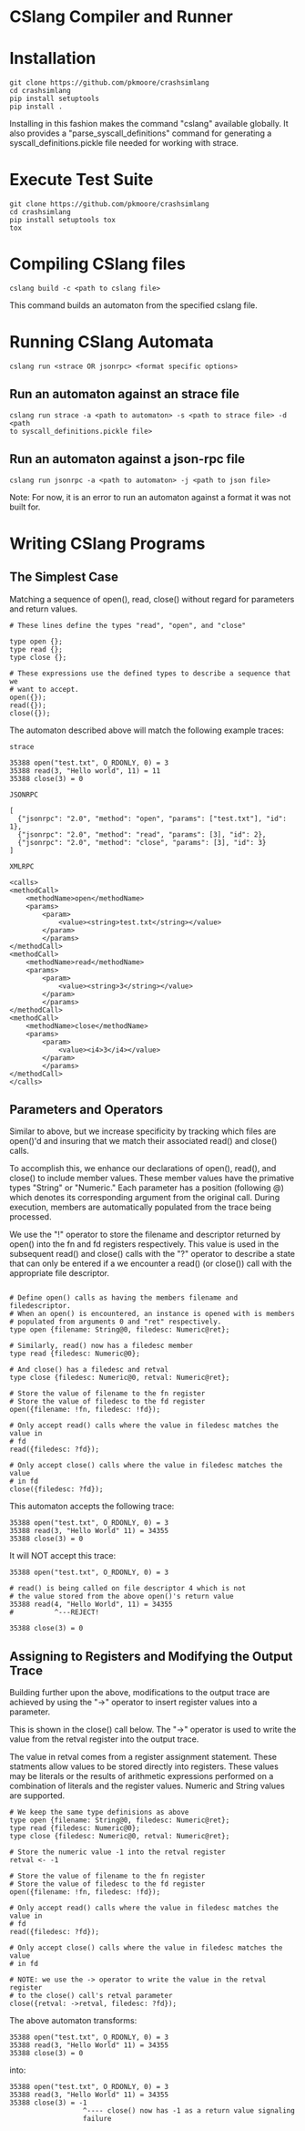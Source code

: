 # CSlang Compiler and Runner

# Installation
```
git clone https://github.com/pkmoore/crashsimlang
cd crashsimlang
pip install setuptools
pip install .
```
Installing in this fashion makes the command "cslang" available globally.
It also provides a "parse\_syscall\_definitions" command for generating a
syscall\_definitions.pickle file needed for working with strace.

# Execute Test Suite
```
git clone https://github.com/pkmoore/crashsimlang
cd crashsimlang
pip install setuptools tox
tox
```

# Compiling CSlang files
```
cslang build -c <path to cslang file>
```
This command builds an automaton from the specified cslang file.


# Running CSlang Automata
```
cslang run <strace OR jsonrpc> <format specific options>

```
## Run an automaton against an strace file

```
cslang run strace -a <path to automaton> -s <path to strace file> -d <path
to syscall_definitions.pickle file>
```

## Run an automaton against a json-rpc file
```
cslang run jsonrpc -a <path to automaton> -j <path to json file>
```


Note:  For now, it is an error to run an automaton against a format it was
not built for.

# Writing CSlang Programs

## The Simplest Case

Matching a sequence of open(), read, close() without regard
for parameters and return values.
```
# These lines define the types "read", "open", and "close"

type open {};
type read {};
type close {};

# These expressions use the defined types to describe a sequence that we
# want to accept.
open({});
read({});
close({});
```

The automaton described above will match the following example traces:
```
strace

35388 open("test.txt", O_RDONLY, 0) = 3
35388 read(3, "Hello world", 11) = 11
35388 close(3) = 0
```

```
JSONRPC

[
  {"jsonrpc": "2.0", "method": "open", "params": ["test.txt"], "id": 1},
  {"jsonrpc": "2.0", "method": "read", "params": [3], "id": 2},
  {"jsonrpc": "2.0", "method": "close", "params": [3], "id": 3}
]
```

```
XMLRPC

<calls>
<methodCall>
    <methodName>open</methodName>
    <params>
        <param>
            <value><string>test.txt</string></value>
        </param>
        </params>
</methodCall>
<methodCall>
    <methodName>read</methodName>
    <params>
        <param>
            <value><string>3</string></value>
        </param>
        </params>
</methodCall>
<methodCall>
    <methodName>close</methodName>
    <params>
        <param>
            <value><i4>3</i4></value>
        </param>
        </params>
</methodCall>
</calls>
```

## Parameters and Operators

Similar to above, but we increase specificity by tracking which files are
open()'d and insuring that we match their associated read() and close()
calls.

To accomplish this, we enhance our declarations of open(), read(), and
close() to include member values.  These member values have the primative
types "String" or "Numeric."  Each parameter has a position (following @)
which denotes its corresponding argument from the original call.  During
execution, members are automatically populated from the trace being
processed.

We use the "!" operator to store the filename and descriptor returned by
open() into the fn and fd registers respectively.  This value is used in
the subsequent read() and close() calls with the "?" operator to describe a
state that can only be entered if a we encounter a read() (or close())
call with the appropriate file descriptor.

```

# Define open() calls as having the members filename and filedescriptor.
# When an open() is encountered, an instance is opened with is members
# populated from arguments 0 and "ret" respectively.
type open {filename: String@0, filedesc: Numeric@ret};

# Similarly, read() now has a filedesc member
type read {filedesc: Numeric@0};

# And close() has a filedesc and retval
type close {filedesc: Numeric@0, retval: Numeric@ret};

# Store the value of filename to the fn register
# Store the value of filedesc to the fd register
open({filename: !fn, filedesc: !fd});

# Only accept read() calls where the value in filedesc matches the value in
# fd
read({filedesc: ?fd});

# Only accept close() calls where the value in filedesc matches the value
# in fd
close({filedesc: ?fd});
```

This automaton accepts the following trace:
```
35388 open("test.txt", O_RDONLY, 0) = 3
35388 read(3, "Hello World" 11) = 34355
35388 close(3) = 0
```
It will NOT accept this trace:
```
35388 open("test.txt", O_RDONLY, 0) = 3

# read() is being called on file descriptor 4 which is not
# the value stored from the above open()'s return value
35388 read(4, "Hello World", 11) = 34355
#          ^---REJECT!

35388 close(3) = 0
```

## Assigning to Registers and Modifying the Output Trace

Building further upon the above, modifications to the output trace are
achieved by using the "->" operator to insert register values into a
parameter.


This is shown in the close() call below.  The "->" operator is used to
write the value from the retval register into the output trace.

The value in retval comes from a register assignment statement.  These
statments allow values to be stored directly into registers.  These values
may be literals or the results of arithmetic expressions performed on a
combination of literals and the register values.  Numeric and String values
are supported.


```
# We keep the same type definisions as above
type open {filename: String@0, filedesc: Numeric@ret};
type read {filedesc: Numeric@0};
type close {filedesc: Numeric@0, retval: Numeric@ret};

# Store the numeric value -1 into the retval register
retval <- -1

# Store the value of filename to the fn register
# Store the value of filedesc to the fd register
open({filename: !fn, filedesc: !fd});

# Only accept read() calls where the value in filedesc matches the value in
# fd
read({filedesc: ?fd});

# Only accept close() calls where the value in filedesc matches the value
# in fd

# NOTE: we use the -> operator to write the value in the retval register
# to the close() call's retval parameter
close({retval: ->retval, filedesc: ?fd});
```

The above automaton transforms:

```
35388 open("test.txt", O_RDONLY, 0) = 3
35388 read(3, "Hello World" 11) = 34355
35388 close(3) = 0
```
into:

```
35388 open("test.txt", O_RDONLY, 0) = 3
35388 read(3, "Hello World" 11) = 34355
35388 close(3) = -1
                  ^---- close() now has -1 as a return value signaling
                  failure
```
